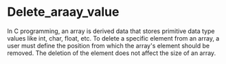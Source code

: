 # Delete_araay_value
In C programming, an array is derived data that stores primitive data type values like int, char, float, etc. To delete a specific element from an array, a user must define the position from which the array's element should be removed. The deletion of the element does not affect the size of an array.
